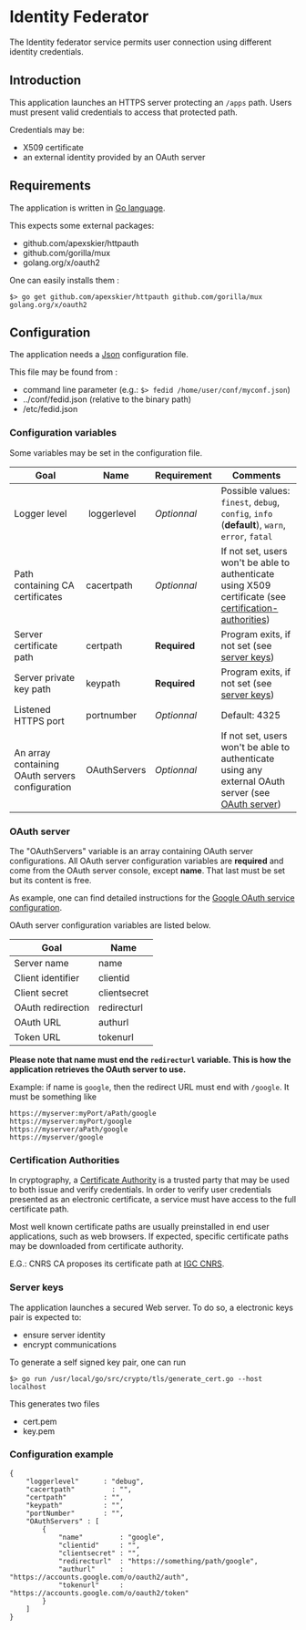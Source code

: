 # Identity Federator


The Identity federator service permits user connection using different identity credentials.

## Introduction

This application launches an HTTPS server protecting an ``/apps`` path.
Users must present valid credentials to access that protected path.

Credentials may be:
* X509 certificate
* an external identity provided by an OAuth server

## Requirements


The application is written in [Go language](http://golang.org/ "Go").

This expects some external packages:

* github.com/apexskier/httpauth
* github.com/gorilla/mux
* golang.org/x/oauth2

One can easily installs them :

```
$> go get github.com/apexskier/httpauth github.com/gorilla/mux golang.org/x/oauth2 
```


## Configuration


The application needs a [Json](http://json.org/ "Json") configuration file.

This file may be found from :

* command line parameter (e.g.: ``$> fedid /home/user/conf/myconf.json``)
* ../conf/fedid.json (relative to the binary path)
* /etc/fedid.json

### Configuration variables

Some variables may be set in the configuration file.

Goal             | Name        |  Requirement | Comments
-----------------|-------------|--------------|---------
Logger level     | loggerlevel |  *Optionnal*   | Possible values: ``finest``, ``debug``, ``config``, ``info`` (**default**), ``warn``, ``error``, ``fatal``
Path containing CA certificates| cacertpath  | *Optionnal*  | If not set, users won't be able to authenticate using X509 certificate (see [certification-authorities](#certification-authorities))
Server certificate path | certpath | **Required** | Program exits, if not set (see [server keys](#server-keys))
Server private key path | keypath | **Required** | Program exits, if not set (see [server keys](#server-keys))
Listened HTTPS port | portnumber  |  *Optionnal*   | Default: 4325
An array containing OAuth servers configuration | OAuthServers | *Optionnal* | If not set, users won't be able to authenticate using any external OAuth server (see [OAuth server](#oauth-server))


### OAuth server

The "OAuthServers" variable is an array containing OAuth server configurations.
All OAuth server configuration variables are **required** and come from the OAuth server console, except **name**. That last must be set but its content is free.  

As example, one can find detailed instructions for the [Google OAuth service configuration](https://developers.google.com/identity/protocols/OAuth2/ "Google OAuth service configuration").


OAuth server configuration variables are listed below.

Goal              | Name        
------------------|-------------
Server name       | name 
Client identifier | clientid 
Client secret     | clientsecret
OAuth redirection | redirecturl
OAuth URL         | authurl
Token URL         |	tokenurl


**Please note that name must end the ``redirecturl`` variable. This is how the application retrieves the OAuth server to use.**

Example:
if name is ``google``, then the redirect URL must end with ``/google``. It must be something like 
```
https://myserver:myPort/aPath/google
https://myserver:myPort/google
https://myserver/aPath/google
https://myserver/google
```

### Certification Authorities 

In cryptography, a [Certificate Authority](https://en.wikipedia.org/wiki/Certificate_authority "Certificate Authority") is a trusted party
that may be used to both issue and verify credentials.
In order to verify user credentials presented as an electronic certificate, a service must have access to the full certificate path.

Most well known certificate paths are usually preinstalled in end user applications, such as web browsers.
If expected, specific certificate paths may be downloaded from certificate authority.

E.G.: CNRS CA proposes its certificate path at [IGC CNRS](https://igc.services.cnrs.fr/search_CA_certificate/?CA=CNRS2-Standard&lang=fr&body=view_ca.html "IGC CNRS").
  

### Server keys

The application launches a secured Web server.
To do so, a electronic keys pair is expected to:

* ensure server identity
* encrypt communications

To generate a self signed key pair, one can run
```
$> go run /usr/local/go/src/crypto/tls/generate_cert.go --host localhost
```

This generates two files

* cert.pem
* key.pem


### Configuration example

```
{
	"loggerlevel"      : "debug",
	"cacertpath"         : "",
	"certpath"         : "",
	"keypath"          : "",
	"portNumber"       : "",
	"OAuthServers" : [
		{
 			"name"         : "google", 
 			"clientid"     : "",
			"clientsecret" : "",
			"redirecturl"  : "https://something/path/google",
			"authurl"      : "https://accounts.google.com/o/oauth2/auth",
			"tokenurl"     : "https://accounts.google.com/o/oauth2/token"
		}
	]
}
```
